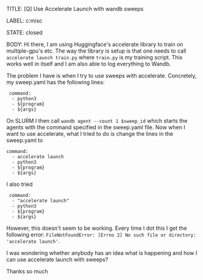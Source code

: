 TITLE:
[Q] Use Accelerate Launch with wandb sweeps

LABEL:
c:misc

STATE:
closed

BODY:
Hi there, 
I am using Huggingface's accelerate library to train on multiple-gpu's etc. The way the library is setup is that one needs to call 
`accelerate launch train.py` where `train.py` is my training script. This works well in itself and I am also able to log everything to Wandb. 

The problem I have is when I try to use sweeps with accelerate. Concretely, my sweep.yaml has the following lines: 

```
 command:
  - python3
  - ${program}
  - ${args}
 ``` 
  
 On SLURM I then call `wandb agent --count 1 $sweep_id` which starts the agents with the command specified in the sweep.yaml file. Now when I want to use accelerate, what I tried to do is change the lines in the sweep.yaml to 

``` 
command:
  - accelerate launch
  - python3
  - ${program}
  - ${args} 
 ```
  
  I also tried 

```
 command:
  - "accelerate launch"
  - python3
  - ${program}
  - ${args} 
```
  
  However, this doesn't seem to be working. Every time I dot this I get the following error: 
  `FileNotFoundError: [Errno 2] No such file or directory: 'accelerate launch'`. 
  
  I was wondering whether anybody has an idea what is happening and how I can use accelerate launch with sweeps?
  
  Thanks so much 
  

